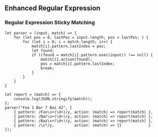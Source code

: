 ## Enhanced Regular Expression
### Regular Expression Sticky Matching
    let parser = (input, match) => {
        for (let pos = 0, lastPos = input.length; pos < lastPos; ) {
            for (let i = 0; i < match.length; i++) {
                match[i].pattern.lastIndex = pos;
                let found;
                if ((found = match[i].pattern.exec(input)) !== null) {
                    match[i].action(found);
                    pos = match[i].pattern.lastIndex;
                    break;
                }
            }
        }
    }

    let report = (match) => {
        console.log(JSON.stringify(match));
    };
    parser("Foo 1 Bar 7 Baz 42", [
        { pattern: /Foo\s+(\d+)/y, action: (match) => report(match) },
        { pattern: /Bar\s+(\d+)/y, action: (match) => report(match) },
        { pattern: /Baz\s+(\d+)/y, action: (match) => report(match) },
        { pattern: /\s*/y,         action: (match) => {}            }
    ]);